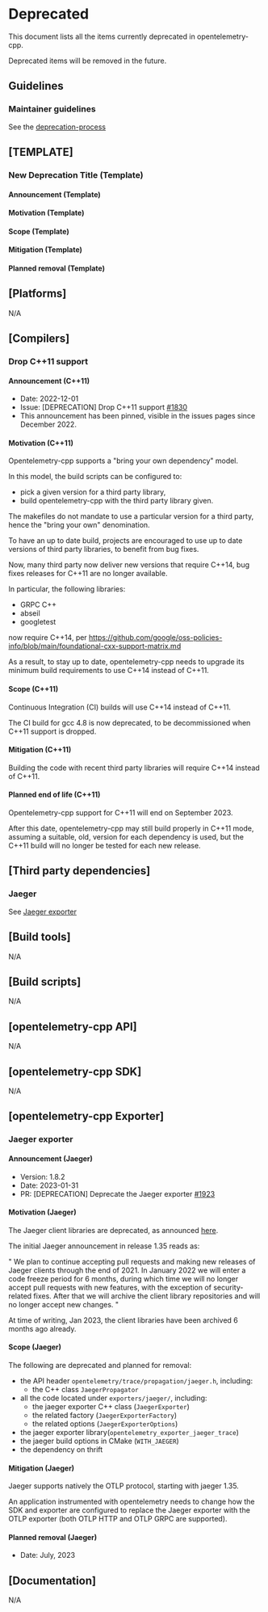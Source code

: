 # Deprecated

This document lists all the items currently deprecated in opentelemetry-cpp.

Deprecated items will be removed in the future.

## Guidelines

### Maintainer guidelines

See the [deprecation-process](./docs/deprecation-process.md)

## [TEMPLATE]

### New Deprecation Title (Template)

#### Announcement (Template)

#### Motivation (Template)

#### Scope (Template)

#### Mitigation (Template)

#### Planned removal (Template)

## [Platforms]

N/A

## [Compilers]

### Drop C++11 support

#### Announcement (C++11)

* Date: 2022-12-01
* Issue: [DEPRECATION] Drop C++11 support
  [#1830](https://github.com/open-telemetry/opentelemetry-cpp/pull/1830)
* This announcement has been pinned,
  visible in the issues pages since December 2022.

#### Motivation (C++11)

Opentelemetry-cpp supports a "bring your own dependency" model.

In this model,
the build scripts can be configured to:

* pick a given version for a third party library,
* build opentelemetry-cpp with the third party library given.

The makefiles do not mandate to use a particular version for a third party,
hence the "bring your own" denomination.

To have an up to date build, projects are encouraged to use up to date
versions of third party libraries, to benefit from bug fixes.

Now, many third party now deliver new versions that require C++14, bug fixes
releases for C++11 are no longer available.

In particular, the following libraries:

* GRPC C++
* abseil
* googletest

now require C++14, per
https://github.com/google/oss-policies-info/blob/main/foundational-cxx-support-matrix.md

As a result, to stay up to date, opentelemetry-cpp needs to upgrade its
minimum build requirements to use C++14 instead of C++11.

#### Scope (C++11)

Continuous Integration (CI) builds will use C++14 instead of C++11.

The CI build for gcc 4.8 is now deprecated, to be decommissioned when C++11
support is dropped.

#### Mitigation (C++11)

Building the code with recent third party libraries will require C++14
instead of C++11.

#### Planned end of life (C++11)

Opentelemetry-cpp support for C++11 will end on September 2023.

After this date, opentelemetry-cpp may still build properly in C++11 mode,
assuming a suitable, old, version for each dependency is used,
but the C++11 build will no longer be tested for each new release.

## [Third party dependencies]

### Jaeger

See [Jaeger exporter](#jaeger-exporter)

## [Build tools]

N/A

## [Build scripts]

N/A

## [opentelemetry-cpp API]

N/A

## [opentelemetry-cpp SDK]

N/A

## [opentelemetry-cpp Exporter]

### Jaeger exporter

#### Announcement (Jaeger)

* Version: 1.8.2
* Date: 2023-01-31
* PR: [DEPRECATION] Deprecate the Jaeger exporter
  [#1923](https://github.com/open-telemetry/opentelemetry-cpp/pull/1923)

#### Motivation (Jaeger)

The Jaeger client libraries are deprecated, as announced
[here](https://www.jaegertracing.io/docs/1.41/client-libraries/).

The initial Jaeger announcement in release 1.35 reads as:

"
We plan to continue accepting pull requests and making new releases of
Jaeger clients through the end of 2021. In January 2022 we will enter a code
freeze period for 6 months, during which time we will no longer accept pull
requests with new features, with the exception of security-related fixes.
After that we will archive the client library repositories and will no
longer accept new changes.
"

At time of writing, Jan 2023, the client libraries have been archived 6
months ago already.

#### Scope (Jaeger)

The following are deprecated and planned for removal:

* the API header `opentelemetry/trace/propagation/jaeger.h`, including:
  * the C++ class `JaegerPropagator`
* all the code located under `exporters/jaeger/`, including:
  * the jaeger exporter C++ class (`JaegerExporter`)
  * the related factory (`JaegerExporterFactory`)
  * the related options (`JaegerExporterOptions`)
* the jaeger exporter library(`opentelemetry_exporter_jaeger_trace`)
* the jaeger build options in CMake (`WITH_JAEGER`)
* the dependency on thrift

#### Mitigation (Jaeger)

Jaeger supports natively the OTLP protocol, starting with jaeger 1.35.

An application instrumented with opentelemetry needs to change how the SDK
and exporter are configured to replace the Jaeger exporter with the OTLP
exporter (both OTLP HTTP and OTLP GRPC are supported).

#### Planned removal (Jaeger)

* Date: July, 2023

## [Documentation]

N/A
